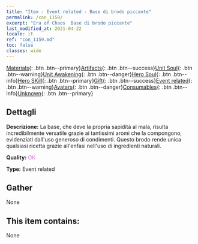 ```yaml
---
title: "Item - Event related - Base di brodo piccante"
permalink: /con_1159/
excerpt: "Era of Chaos  Base di brodo piccante"
last_modified_at: 2021-04-22
locale: it
ref: "con_1159.md"
toc: false
classes: wide
---
```

 [Materials](/ItemsIT/){: .btn .btn--primary}[Artifacts](/ItemsIT/Artifacts/){: .btn .btn--success}[Unit Soul](/ItemsIT/UnitSoul/){: .btn .btn--warning}[Unit Awakening](/ItemsIT/UnitAwakening/){: .btn .btn--danger}[Hero Soul](/ItemsIT/HeroSoul/){: .btn .btn--info}[Hero SKill](/ItemsIT/HeroSkill/){: .btn .btn--primary}[Gift](/ItemsIT/Gift/){: .btn .btn--success}[Event related](/ItemsIT/Events/){: .btn .btn--warning}[Avatars](/ItemsIT/Avatars/){: .btn .btn--danger}[Consumables](/ItemsIT/Consumables/){: .btn .btn--info}[Unknown](/ItemsIT/Unknown/){: .btn .btn--primary}

## Dettagli
 **Descrizione:** La base, che deve la propria sapidità al mala, risulta incredibilmente versatile grazie ai tantissimi aromi che la compongono, evidenziati dall'uso generoso di condimenti. Questo brodo rende unica qualsiasi ricetta grazie all'enfasi nell'uso di ingredienti naturali.

 **Quality:** <span style="color: #DA70D6">OK</span>

 **Type:** Event related

## Gather

  None

## This item contains:

  None

